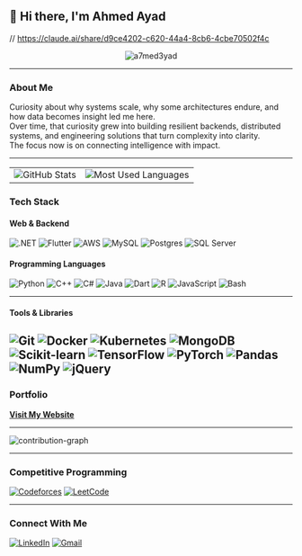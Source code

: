 ## 👋 Hi there, I'm Ahmed Ayad
// https://claude.ai/share/d9ce4202-c620-44a4-8cb6-4cbe70502f4c
<p align="center">
  <img src="https://komarev.com/ghpvc/?username=a7med3yad&label=Profile%20views&color=red&style=flat-square" alt="a7med3yad" />
</p>

---

### About Me

Curiosity about why systems scale, why some architectures endure, and how data becomes insight led me here.  
Over time, that curiosity grew into building resilient backends, distributed systems, and engineering solutions that turn complexity into clarity.  
The focus now is on connecting intelligence with impact.

---

<table>
  <tr>
    <td>
      <img src="https://github-readme-stats.vercel.app/api?username=a7med3yad&show_icons=true&theme=github_dark&hide_border=true" alt="GitHub Stats" />
    </td>
    <td>
      <img src="https://github-readme-stats.vercel.app/api/top-langs/?username=a7med3yad&layout=compact&theme=github_dark&hide_border=true" alt="Most Used Languages" />
    </td>
  </tr>
</table>

### Tech Stack

#### Web & Backend
![.NET](https://img.shields.io/badge/.NET-0d1117?style=flat&logo=dotnet&logoColor=5C2D91)
![Flutter](https://img.shields.io/badge/Flutter-0d1117?style=flat&logo=flutter&logoColor=42A5F5)
![AWS](https://img.shields.io/badge/AWS-0d1117?style=flat&logo=amazon-aws&logoColor=FF9900)
![MySQL](https://img.shields.io/badge/MySQL-0d1117?style=flat&logo=mysql&logoColor=4479A1)
![Postgres](https://img.shields.io/badge/PostgreSQL-0d1117?style=flat&logo=postgresql&logoColor=336791)
![SQL Server](https://img.shields.io/badge/SQL%20Server-0d1117?style=flat&logo=microsoftsqlserver&logoColor=CC2927)

#### Programming Languages
![Python](https://img.shields.io/badge/Python-0d1117?style=flat&logo=python&logoColor=FFD43B)
![C++](https://img.shields.io/badge/C++-0d1117?style=flat&logo=cplusplus&logoColor=00599C)
![C#](https://img.shields.io/badge/C%23-0d1117?style=flat&logo=csharp&logoColor=239120)
![Java](https://img.shields.io/badge/Java-0d1117?style=flat&logo=openjdk&logoColor=F89820)
![Dart](https://img.shields.io/badge/Dart-0d1117?style=flat&logo=dart&logoColor=0175C2)
![R](https://img.shields.io/badge/R-0d1117?style=flat&logo=r&logoColor=276DC3)
![JavaScript](https://img.shields.io/badge/JavaScript-0d1117?style=flat&logo=javascript&logoColor=F7DF1E)
![Bash](https://img.shields.io/badge/Bash-0d1117?style=flat&logo=gnu-bash&logoColor=4EAA25)

---
#### Tools & Libraries
![Git](https://img.shields.io/badge/Git-0d1117?style=flat&logo=git&logoColor=F05032)
![Docker](https://img.shields.io/badge/Docker-0d1117?style=flat&logo=docker&logoColor=2496ED)
![Kubernetes](https://img.shields.io/badge/Kubernetes-0d1117?style=flat&logo=kubernetes&logoColor=326CE5)
![MongoDB](https://img.shields.io/badge/MongoDB-0d1117?style=flat&logo=mongodb&logoColor=47A248)
![Scikit-learn](https://img.shields.io/badge/Scikit--learn-0d1117?style=flat&logo=scikitlearn&logoColor=F7931E)
![TensorFlow](https://img.shields.io/badge/TensorFlow-0d1117?style=flat&logo=tensorflow&logoColor=FF6F00)
![PyTorch](https://img.shields.io/badge/PyTorch-0d1117?style=flat&logo=pytorch&logoColor=EE4C2C)
![Pandas](https://img.shields.io/badge/Pandas-0d1117?style=flat&logo=pandas&logoColor=150458)
![NumPy](https://img.shields.io/badge/NumPy-0d1117?style=flat&logo=numpy&logoColor=013243)
![jQuery](https://img.shields.io/badge/jQuery-0d1117?style=flat&logo=jquery&logoColor=0769AD)
---

### Portfolio

**[Visit My Website](https://ahmed3yad.netlify.app/)**

---

![contribution-graph](https://github-readme-activity-graph.vercel.app/graph?username=a7med3yad&bg_color=0d1117&color=999999&line=3572A5&point=50fa7b&area=true&hide_border=true)

---

### Competitive Programming

[![Codeforces](https://img.shields.io/badge/Codeforces-0d1117?style=for-the-badge&logo=codeforces&logoColor=white)](https://codeforces.com/profile/Abou_3yad)
[![LeetCode](https://img.shields.io/badge/LeetCode-0d1117?style=for-the-badge&logo=leetcode&logoColor=FFA116)](https://leetcode.com/u/a7med3yad/)

---

### Connect With Me

[![LinkedIn](https://img.shields.io/badge/LinkedIn-0d1117?style=flat&logo=linkedin&logoColor=0A66C2)](https://www.linkedin.com/in/ahmed-ayad-1000b52ab/)
[![Gmail](https://img.shields.io/badge/Gmail-0d1117?style=flat&logo=gmail&logoColor=EA4335)](mailto:ahmed.ibrahim01974@gmail.com)
